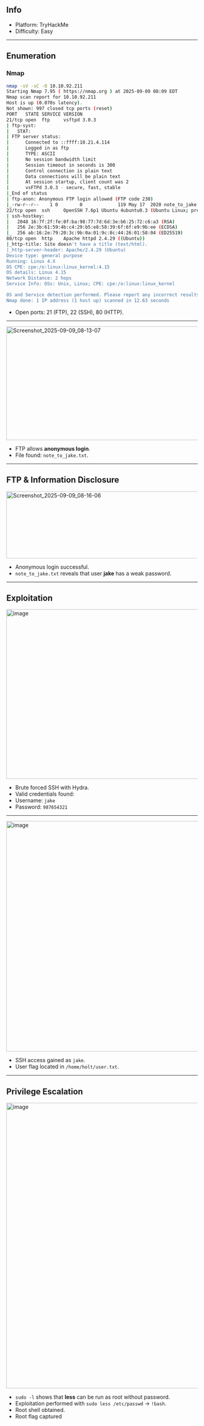 ## Info
- Platform: TryHackMe  
- Difficulty: Easy  

---

## Enumeration

### Nmap
```bash
nmap -sV -sC -O 10.10.92.211
Starting Nmap 7.95 ( https://nmap.org ) at 2025-09-09 08:09 EDT
Nmap scan report for 10.10.92.211
Host is up (0.070s latency).
Not shown: 997 closed tcp ports (reset)
PORT   STATE SERVICE VERSION
21/tcp open  ftp     vsftpd 3.0.3
| ftp-syst: 
|   STAT: 
| FTP server status:
|      Connected to ::ffff:10.21.4.114
|      Logged in as ftp
|      TYPE: ASCII
|      No session bandwidth limit
|      Session timeout in seconds is 300
|      Control connection is plain text
|      Data connections will be plain text
|      At session startup, client count was 2
|      vsFTPd 3.0.3 - secure, fast, stable
|_End of status
| ftp-anon: Anonymous FTP login allowed (FTP code 230)
|_-rw-r--r--    1 0        0             119 May 17  2020 note_to_jake.txt
22/tcp open  ssh     OpenSSH 7.6p1 Ubuntu 4ubuntu0.3 (Ubuntu Linux; protocol 2.0)
| ssh-hostkey: 
|   2048 16:7f:2f:fe:0f:ba:98:77:7d:6d:3e:b6:25:72:c6:a3 (RSA)
|   256 2e:3b:61:59:4b:c4:29:b5:e8:58:39:6f:6f:e9:9b:ee (ECDSA)
|_  256 ab:16:2e:79:20:3c:9b:0a:01:9c:8c:44:26:01:58:04 (ED25519)
80/tcp open  http    Apache httpd 2.4.29 ((Ubuntu))
|_http-title: Site doesn't have a title (text/html).
|_http-server-header: Apache/2.4.29 (Ubuntu)
Device type: general purpose
Running: Linux 4.X
OS CPE: cpe:/o:linux:linux_kernel:4.15
OS details: Linux 4.15
Network Distance: 2 hops
Service Info: OSs: Unix, Linux; CPE: cpe:/o:linux:linux_kernel

OS and Service detection performed. Please report any incorrect results at https://nmap.org/submit/ .
Nmap done: 1 IP address (1 host up) scanned in 12.63 seconds
```
- Open ports: 21 (FTP), 22 (SSH), 80 (HTTP).

---
<img width="513" height="299" alt="Screenshot_2025-09-09_08-13-07" src="https://github.com/user-attachments/assets/360931f7-65c1-43dc-90a7-c2365245c166" />

- FTP allows **anonymous login**.  
- File found: `note_to_jake.txt`.

---

## FTP & Information Disclosure
<img width="1428" height="176" alt="Screenshot_2025-09-09_08-16-06" src="https://github.com/user-attachments/assets/71410704-ecea-466c-97ea-4a5c3743ef1a" />

- Anonymous login successful.  
- `note_to_jake.txt` reveals that user **jake** has a weak password.

---

## Exploitation
<img width="1909" height="446" alt="image" src="https://github.com/user-attachments/assets/62560c4e-84ea-411a-8146-86e61d5bcfe0" />

- Brute forced SSH with Hydra.  
- Valid credentials found:  
- Username: `jake`  
- Password: `987654321` 

---

<img width="1096" height="606" alt="image" src="https://github.com/user-attachments/assets/c88ff041-c957-45cd-9013-a2c0d01e9a8f" />

- SSH access gained as `jake`.  
- User flag located in `/home/holt/user.txt`.

---

## Privilege Escalation
<img width="1629" height="751" alt="image" src="https://github.com/user-attachments/assets/3d5073c8-7e4d-49c3-a5c5-80b2cb133e74" />

- `sudo -l` shows that **less** can be run as root without password.  
- Exploitation performed with `sudo less /etc/passwd` → `!bash`.  
- Root shell obtained.
- Root flag captured

